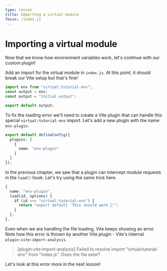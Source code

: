 ```yaml
---
type: lesson
title: Importing a virtual module
focus: /index.js
---
```


# Importing a virtual module

Now that we know how environment variables work, let's continue with our custom plugin!

Add an import for the virtual module in `index.js`. At this point, it should break our Vite setup but that's fine!

```ts add={1,2} del={3}
import env from "virtual:tutorial-env";
const output = env;
const output = "Initial output";

export default output;
```

To fix the loading error we'll need to create a Vite plugin that can handle this special `virtual:tutorial-env` import.
Let's add a new plugin with the name `env-plugin`.

```ts
export default defineConfig({
  plugins: [
    {
      name: "env-plugin"
    }
  ]
});
```

In the previous chapter, we saw that a plugin can intercept module requests in the `load()` hook. Let's try using the same trick here.

```ts
{
  name: "env-plugin",
  load(id, options) {
    if (id === "virtual:tutorial-env") {
      return "export default 'This should work 🤔'";
    }
  },
},
```

Even when we are handling the file loading, Vite keeps showing an error. Note how this error is thrown by another Vite plugin - Vite's internal `plugin:vite:import-analysis`.

> [plugin:vite:import-analysis] Failed to resolve import "virtual:tutorial-env" from "index.js". Does the file exist?

Let's look at this error more in the next lesson!
